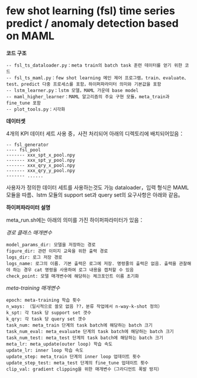 # few shot learning (fsl) time series predict / anomaly detection based on MAML

**코드 구조**
```
-- fsl_ts_dataloader.py：meta train의 batch task 훈련 데이터를 얻기 위한 코드
-- fsl_ts_maml.py：few shot learning 메인 제어 프로그램，train、evaluate、test、predict 다중 프로세스를 포함，하이퍼파라미터 의미와 기본값을 포함
-- lstm_learner.py：lstm 모델，MAML 가운데 base model
-- maml_higher_learner：MAML 알고리즘의 주요 구현 모듈，meta_train과 fine_tune 포함
-- plot_tools.py：시각화
```

**데이터셋**

4개의 KPI 데이터 세트 사용 중，사전 처리되어 아래의 디렉토리에 배치되어있음：
```
-- fsl_generator
---- fsl_pool
------- xxx_spt_x_pool.npy
------- xxx_spt_y_pool.npy
------- xxx_qry_x_pool.npy
------- xxx_qry_y_pool.npy
------- ......
```
사용자가 정의한 데이터 세트를 사용하는것도 가능 dataloader，입력 형식은 MAML 모듈을 따름、lstm 모듈의 support set과 query set의 요구사항은 아래와 같음。

**하이퍼파라미터 설명**

meta_run.sh에는 아래의 의미를 가진 하이퍼파라미터가 있음：

*경로 클래스 매개변수*
```
model_params_dir: 모델을 저장하는 경로
figure_dir: 관련 이미지 교육을 위한 출력 경로
logs_dir: 로그 저장 경로
logs_name: 로그의 이름. 기본 출력은 로그에 저장. 명령줄의 출력은 없음. 출력을 관찰해야 하는 경우 cat 명령을 사용하여 로그 내용을 캡처할 수 있음
check_point: 모델 매개변수에 해당하는 체크포인트 이름 초기화
```
*meta-training 매개변수*
```
epoch: meta-training 학습 횟수
n_ways: （일시적으로 쓸모 없음 ??，분류 작업에서 n-way-k-shot 정의）
k_spt: 각 task 당 support set 갯수
k_qry: 각 task 당 query set 갯수
task_num: meta_train 단계의 task batch에 해당하는 batch 크기
task_num_eval: meta_evaluate 단계의 task batch에 해당하는 batch 크기
task_num_test: meta_test 단계의 task batch에 해당하는 batch 크기
meta_lr: meta_update(outer loop) 학습 속도
update_lr: inner loop 학습 속도
update_step: meta_train 단계의 inner loop 업데이트 횟수
update_step_test: meta_test 단계의 fine_tune 업데이트 횟수
clip_val: gradient clipping을 위한 매개변수（그라디언트 폭발 방지）
```
